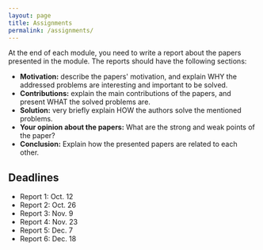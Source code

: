 ```yaml
---
layout: page
title: Assignments
permalink: /assignments/
---
```


At the end of each module, you need to write a report about the papers presented in the module. The reports should have the following sections:

* **Motivation:** describe the papers' motivation, and explain WHY the addressed problems are interesting and important to be solved.
* **Contributions:** explain the main contributions of the papers, and present WHAT the solved problems are.
* **Solution:** very briefly explain HOW the authors solve the mentioned problems.
* **Your opinion about the papers:** What are the strong and weak points of the paper?
* **Conclusion:** Explain how the presented papers are related to each other.

## Deadlines
* Report 1: Oct. 12
* Report 2: Oct. 26
* Report 3: Nov. 9
* Report 4: Nov. 23
* Report 5: Dec. 7
* Report 6: Dec. 18

